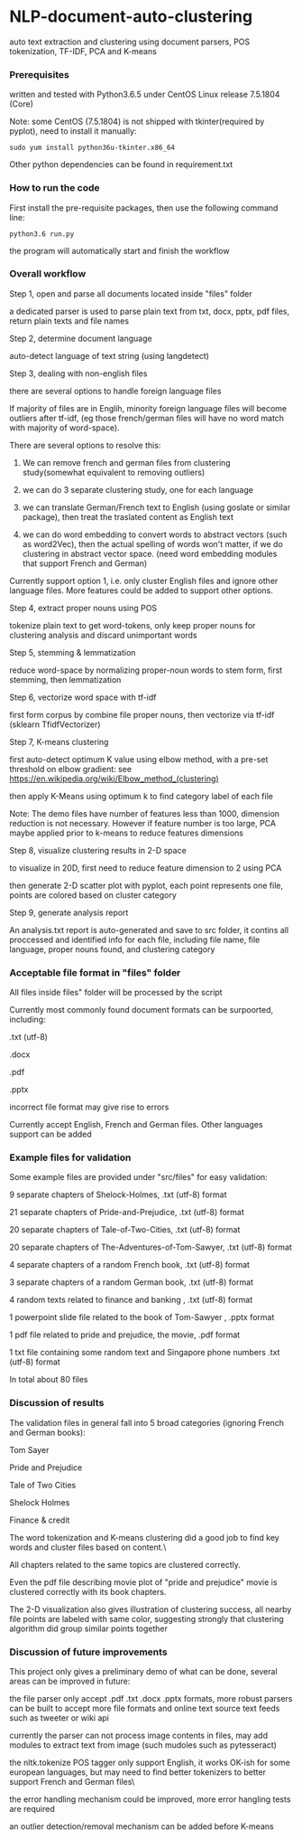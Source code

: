 # NLP-document-auto-clustering
auto text extraction and clustering using document parsers, POS tokenization, TF-IDF, PCA and K-means

### Prerequisites

written and tested with Python3.6.5 under CentOS Linux release 7.5.1804 (Core) 

Note: some CentOS (7.5.1804) is not shipped with tkinter(required by pyplot), need to install it manually:

```
sudo yum install python36u-tkinter.x86_64
```

Other python dependencies can be found in requirement.txt

### How to run the code

First install the pre-requisite packages, then use the following command line:

```
python3.6 run.py
```

the program will automatically start and finish the workflow

### Overall workflow

Step 1, open and parse all documents located inside "files" folder 

a dedicated parser is used to parse plain text from txt, docx, pptx, pdf files, return plain texts and file names

Step 2, determine document language

auto-detect language of text string (using langdetect)

Step 3, dealing with non-english files

there are several options to handle foreign language files

If majority of files are in Englih, minority foreign language files will become outliers after tf-idf, (eg those french/german files will have no word match with majority of word-space). 

There are several options to resolve this:

1. We can remove french and german files from clustering study(somewhat equivalent to removing outliers)

2. we can do 3 separate clustering study, one for each language

3. we can translate German/French text to English (using goslate or similar package), then treat the traslated content as English text

4. we can do word embedding to convert words to abstract vectors (such as word2Vec), then the actual spelling of words won't matter, if we do clustering in abstract vector space.  (need word embedding modules that support French and German)

Currently support option 1, i.e. only cluster English files and ignore other language files.  More features could be added to support other options.

Step 4, extract proper nouns using POS

tokenize plain text to get word-tokens, only keep proper nouns for clustering analysis and discard unimportant words

Step 5, stemming & lemmatization

reduce word-space by normalizing proper-noun words to stem form, first stemming, then lemmatization

Step 6, vectorize word space with tf-idf 

first form corpus by combine file proper nouns, then vectorize via tf-idf (sklearn TfidfVectorizer)

Step 7, K-means clustering

first auto-detect optimum K value using elbow method, with a pre-set threshold on elbow gradient: see https://en.wikipedia.org/wiki/Elbow_method_(clustering)

then apply K-Means using optimum k to find category label of each file

Note: The demo files have number of features less than 1000, dimension reduction is not necessary. However if feature number is too large, PCA maybe applied prior to k-means to reduce features dimensions

Step 8, visualize clustering results in 2-D space

to visualize in 20D, first need to reduce feature dimension to 2 using PCA

then generate 2-D scatter plot with pyplot, each point represents one file, points are colored based on cluster category

Step 9, generate analysis report

An analysis.txt report is auto-generated and save to src folder, it contins all proccessed and identified info for each file, including file name, file language, proper nouns found, and clustering category

### Acceptable file format in "files" folder

All files inside files" folder will be processed by the script

Currently most commonly found document formats can be surpoorted, including:

.txt (utf-8)

.docx

.pdf

.pptx

incorrect file format may give rise to errors

Currently accept English, French and German files. Other languages support can be added

### Example files for validation

Some example files are provided under "src/files" for easy validation:

9 separate chapters of Shelock-Holmes,		.txt (utf-8) format

21 separate chapters of Pride-and-Prejudice,		.txt (utf-8) format

20 separate chapters of Tale-of-Two-Cities,		.txt (utf-8) format

20 separate chapters of The-Adventures-of-Tom-Sawyer,		.txt (utf-8) format

4 separate chapters of a random French book,		.txt (utf-8) format

3 separate chapters of a random German book,		.txt (utf-8) format

4 random texts related to finance and banking ,		.txt (utf-8) format

1 powerpoint slide file related to the book of Tom-Sawyer ,	.pptx format

1 pdf file related to pride and prejudice, the movie,	 .pdf format

1 txt file containing some random text and Singapore phone numbers	.txt (utf-8) format

In total about 80 files

### Discussion of results

The validation files in general fall into 5 broad categories (ignoring French and German books):

Tom Sayer

Pride and Prejudice

Tale of Two Cities

Shelock Holmes

Finance & credit

The word tokenization and K-means clustering did a good job to find key words and cluster files based on content.\

All chapters related to the same topics are clustered correctly.

Even the pdf file describing movie plot of "pride and prejudice" movie is clustered correctly with its book chapters.

The 2-D visualization also gives illustration of clustering success, all nearby file points are labeled with same color, suggesting strongly that clustering algorithm did group similar points together

### Discussion of future improvements

This project only gives a preliminary demo of what can be done, several areas can be improved in future:

the file parser only accept .pdf .txt .docx .pptx formats,  more robust parsers can be built to accept more file formats and online text source text feeds such as tweeter or wiki api

currently the parser can not process image contents in files, may add modules to extract text from image (such mudoles such as pytesseract)

the nltk.tokenize POS tagger only support English, it works OK-ish for some european languages, but may need to find better tokenizers to better support French and German files\

the error handling mechanism could be improved, more error hangling tests are required

an outlier detection/removal mechanism can be added before K-means












